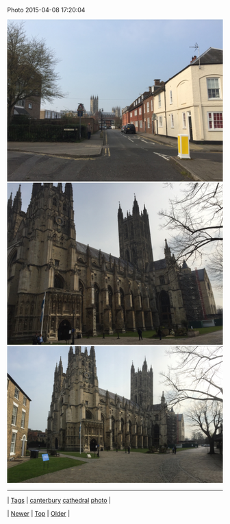 <!--
title: Photo 2015-04-08 17
date: 2020-06-28T15:27:00.073Z
tags: canterbury, cathedral, photo
-->


Photo 2015-04-08 17:20:04

![](115863904707-0.jpg)
![](115863904707-1.jpg)
![](115863904707-2.jpg)

<!--BOTTOM-POST-NAVIGATION-->
---

| [Tags](tags.md) | [canterbury](tag-canterbury.md) [cathedral](tag-cathedral.md) [photo](tag-photo.md) |

| [Newer](115140708744.md) | [Top](index.md) | [Older](115928281584.md) |